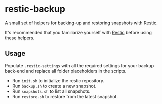# restic-backup

A small set of helpers for backing-up and restoring snapshots with Restic.

It's recommended that you familiarize yourself with [Restic](https://restic.readthedocs.io/en/latest/) before using these helpers.

## Usage

Populate `.restic-settings` with all the required settings for your backup back-end and replace all folder placeholders in the scripts.

- Run `init.sh` to initialize the restic repository.
- Run `backup.sh` to create a new snapshot.
- Run `snapshots.sh` to list all snapshots.
- Run `restore.sh` to restore from the latest snapshot.